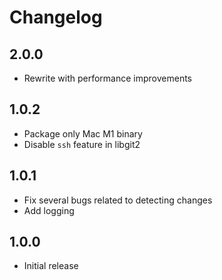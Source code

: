 # Changelog

## 2.0.0

- Rewrite with performance improvements

## 1.0.2

- Package only Mac M1 binary
- Disable `ssh` feature in libgit2

## 1.0.1

- Fix several bugs related to detecting changes
- Add logging

## 1.0.0

- Initial release
